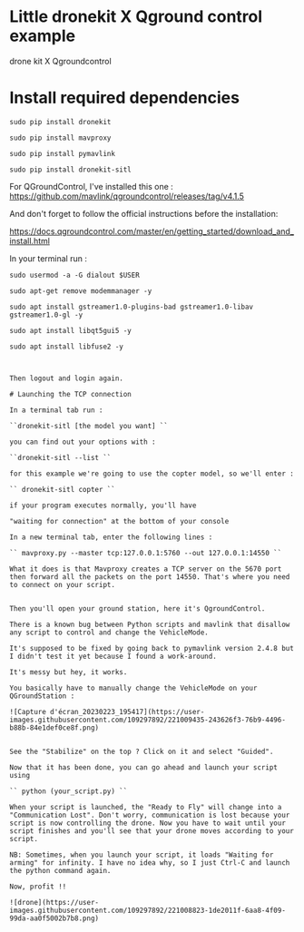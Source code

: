 # Little dronekit X Qground control example
drone kit X Qgroundcontrol 

# Install required dependencies 

```
sudo pip install dronekit
  
sudo pip install mavproxy

sudo pip install pymavlink 

sudo pip install dronekit-sitl 

```

For QGroundControl, I've installed this one : https://github.com/mavlink/qgroundcontrol/releases/tag/v4.1.5

And don't forget to follow the official instructions before the installation: 

https://docs.qgroundcontrol.com/master/en/getting_started/download_and_install.html

In your terminal run : 

```
sudo usermod -a -G dialout $USER 

sudo apt-get remove modemmanager -y 

sudo apt install gstreamer1.0-plugins-bad gstreamer1.0-libav gstreamer1.0-gl -y 

sudo apt install libqt5gui5 -y 

sudo apt install libfuse2 -y 



Then logout and login again.

# Launching the TCP connection 

In a terminal tab run : 

``dronekit-sitl [the model you want] ``

you can find out your options with : 

``dronekit-sitl --list `` 

for this example we're going to use the copter model, so we'll enter :

`` dronekit-sitl copter ``

if your program executes normally, you'll have 

"waiting for connection" at the bottom of your console 

In a new terminal tab, enter the following lines :

`` mavproxy.py --master tcp:127.0.0.1:5760 --out 127.0.0.1:14550 ``

What it does is that Mavproxy creates a TCP server on the 5670 port then forward all the packets on the port 14550. That's where you need to connect on your script.


Then you'll open your ground station, here it's QgroundControl.

There is a known bug between Python scripts and mavlink that disallow any script to control and change the VehicleMode.

It's supposed to be fixed by going back to pymavlink version 2.4.8 but I didn't test it yet because I found a work-around.

It's messy but hey, it works.

You basically have to manually change the VehicleMode on your QGroundStation :

![Capture d'écran_20230223_195417](https://user-images.githubusercontent.com/109297892/221009435-243626f3-76b9-4496-b88b-84e1def0ce8f.png)


See the "Stabilize" on the top ? Click on it and select "Guided".

Now that it has been done, you can go ahead and launch your script using

`` python (your_script.py) ``

When your script is launched, the "Ready to Fly" will change into a "Communication Lost". Don't worry, communication is lost because your script is now controlling the drone. Now you have to wait until your script finishes and you'll see that your drone moves according to your script.

NB: Sometimes, when you launch your script, it loads "Waiting for arming" for infinity. I have no idea why, so I just Ctrl-C and launch the python command again.

Now, profit !!

![drone](https://user-images.githubusercontent.com/109297892/221008823-1de2011f-6aa8-4f09-99da-aa0f5002b7b8.png)


